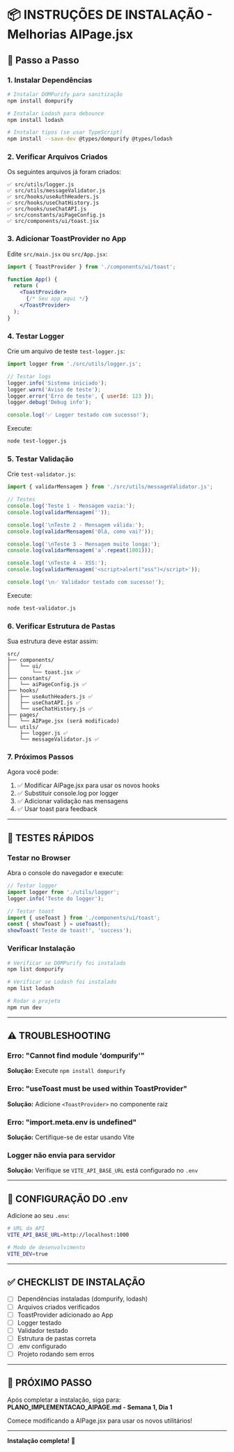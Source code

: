 # 📦 INSTRUÇÕES DE INSTALAÇÃO - Melhorias AIPage.jsx

## 🚀 Passo a Passo

### 1. Instalar Dependências

```bash
# Instalar DOMPurify para sanitização
npm install dompurify

# Instalar Lodash para debounce
npm install lodash

# Instalar tipos (se usar TypeScript)
npm install --save-dev @types/dompurify @types/lodash
```

### 2. Verificar Arquivos Criados

Os seguintes arquivos já foram criados:

```
✅ src/utils/logger.js
✅ src/utils/messageValidator.js
✅ src/hooks/useAuthHeaders.js
✅ src/hooks/useChatHistory.js
✅ src/hooks/useChatAPI.js
✅ src/constants/aiPageConfig.js
✅ src/components/ui/toast.jsx
```

### 3. Adicionar ToastProvider no App

Edite `src/main.jsx` ou `src/App.jsx`:

```jsx
import { ToastProvider } from './components/ui/toast';

function App() {
  return (
    <ToastProvider>
      {/* Seu app aqui */}
    </ToastProvider>
  );
}
```

### 4. Testar Logger

Crie um arquivo de teste `test-logger.js`:

```javascript
import logger from './src/utils/logger.js';

// Testar logs
logger.info('Sistema iniciado');
logger.warn('Aviso de teste');
logger.error('Erro de teste', { userId: 123 });
logger.debug('Debug info');

console.log('✅ Logger testado com sucesso!');
```

Execute:
```bash
node test-logger.js
```

### 5. Testar Validação

Crie `test-validator.js`:

```javascript
import { validarMensagem } from './src/utils/messageValidator.js';

// Testes
console.log('Teste 1 - Mensagem vazia:');
console.log(validarMensagem(''));

console.log('\nTeste 2 - Mensagem válida:');
console.log(validarMensagem('Olá, como vai?'));

console.log('\nTeste 3 - Mensagem muito longa:');
console.log(validarMensagem('a'.repeat(1001)));

console.log('\nTeste 4 - XSS:');
console.log(validarMensagem('<script>alert("xss")</script>'));

console.log('\n✅ Validador testado com sucesso!');
```

Execute:
```bash
node test-validator.js
```

### 6. Verificar Estrutura de Pastas

Sua estrutura deve estar assim:

```
src/
├── components/
│   └── ui/
│       └── toast.jsx ✅
├── constants/
│   └── aiPageConfig.js ✅
├── hooks/
│   ├── useAuthHeaders.js ✅
│   ├── useChatAPI.js ✅
│   └── useChatHistory.js ✅
├── pages/
│   └── AIPage.jsx (será modificado)
└── utils/
    ├── logger.js ✅
    └── messageValidator.js ✅
```

### 7. Próximos Passos

Agora você pode:

1. ✅ Modificar AIPage.jsx para usar os novos hooks
2. ✅ Substituir console.log por logger
3. ✅ Adicionar validação nas mensagens
4. ✅ Usar toast para feedback

---

## 🧪 TESTES RÁPIDOS

### Testar no Browser

Abra o console do navegador e execute:

```javascript
// Testar logger
import logger from './utils/logger';
logger.info('Teste do logger');

// Testar toast
import { useToast } from './components/ui/toast';
const { showToast } = useToast();
showToast('Teste de toast!', 'success');
```

### Verificar Instalação

```bash
# Verificar se DOMPurify foi instalado
npm list dompurify

# Verificar se Lodash foi instalado
npm list lodash

# Rodar o projeto
npm run dev
```

---

## ⚠️ TROUBLESHOOTING

### Erro: "Cannot find module 'dompurify'"
**Solução:** Execute `npm install dompurify`

### Erro: "useToast must be used within ToastProvider"
**Solução:** Adicione `<ToastProvider>` no componente raiz

### Erro: "import.meta.env is undefined"
**Solução:** Certifique-se de estar usando Vite

### Logger não envia para servidor
**Solução:** Verifique se `VITE_API_BASE_URL` está configurado no `.env`

---

## 📝 CONFIGURAÇÃO DO .env

Adicione ao seu `.env`:

```bash
# URL da API
VITE_API_BASE_URL=http://localhost:1000

# Modo de desenvolvimento
VITE_DEV=true
```

---

## ✅ CHECKLIST DE INSTALAÇÃO

- [ ] Dependências instaladas (dompurify, lodash)
- [ ] Arquivos criados verificados
- [ ] ToastProvider adicionado ao App
- [ ] Logger testado
- [ ] Validador testado
- [ ] Estrutura de pastas correta
- [ ] .env configurado
- [ ] Projeto rodando sem erros

---

## 🎯 PRÓXIMO PASSO

Após completar a instalação, siga para:
**PLANO_IMPLEMENTACAO_AIPAGE.md - Semana 1, Dia 1**

Comece modificando a AIPage.jsx para usar os novos utilitários!

---

**Instalação completa!** 🎉
